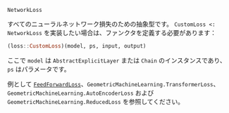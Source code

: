 ```
NetworkLoss
```

すべてのニューラルネットワーク損失のための抽象型です。 `CustomLoss <: NetworkLoss` を実装したい場合は、ファンクタを定義する必要があります：

```julia
(loss::CustomLoss)(model, ps, input, output)
```

ここで `model` は `AbstractExplicitLayer` または `Chain` のインスタンスであり、`ps` はパラメータです。

例として [`FeedForwardLoss`](@ref)、`GeometricMachineLearning.TransformerLoss`、`GeometricMachineLearning.AutoEncoderLoss` および `GeometricMachineLearning.ReducedLoss` を参照してください。
